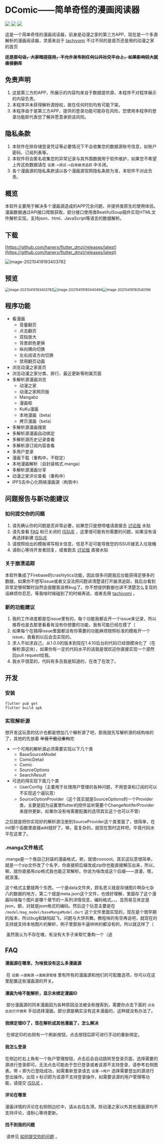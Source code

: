 # DComic——简单奇怪的漫画阅读器

[![](https://img.shields.io/github/v/release/hanerx/flutter_dmzj)](https://github.com/hanerx/flutter_dmzj/releases/latest) [![](https://img.shields.io/github/downloads/hanerx/flutter_dmzj/total)](https://github.com/hanerx/flutter_dmzj/releases) ![](https://img.shields.io/github/release-date/hanerx/flutter_dmzj)

​	这是一个简单奇怪的漫画阅读器，前身是动漫之家的第三方APP，现在是一个多源解析的漫画阅读器，灵感来自于 [tachiyomi](https://github.com/tachiyomiorg/tachiyomi) 不过不同的是首页还是用的动漫之家的首页

~~**还是那句话，大家暗搓搓用，不允许发布到任何公共社交平台上，如果影响较大就直接删库**~~

## 免责声明

1. 这是第三方的APP，所展示的内容均来自于数据提供源，本程序不对程序展示的内容负责。
2. 本程序并未获得解析源授权，故在任何时刻均有可能下架。
3. 本程序由于是第三方APP，提供的登录功能可能存在风险，您使用本程序的登录功能即代表您了解并愿意承担该风险。

## 隐私条款

1. 本软件在除存储登录凭证等必要情况下不会收集您的数据源账号信息，如账户密码、订阅列表等。
2. 本软件将会匿名收集您的异常记录与其外围数据用于软件维护，如果您不希望上传这些数据请在 `设置->调试->启用崩溃追踪` 中关闭。
3. 各个漫画源的隐私条款请以各个漫画源官网隐私条款为准，本软件不对此负责。

## 概览

​	本软件主要用于解决多个漫画源造成的APP冗余问题，并提供类原生的使用体验。漫画数据通过API接口爬取获取，部分接口使用类BeatifulSoup插件实现HTML文件解析实现。支持json、html、JavaScript等语言的数据解析。

## 下载

[https://github.com/hanerx/flutter_dmzj/releases/latest](https://github.com/hanerx/flutter_dmzj/releases/latest)

<img src=".\doc\image-20210419184914844.png" alt="image-20210419193403782" />

## 预览

<img src=".\doc\image-20210419193403782.png" alt="image-20210419193403782" style="zoom: 80%;" /><img src=".\doc\image-20210419193440494.png" alt="image-20210419193440494" style="zoom: 80%;" /><img src=".\doc\image-20210419193540196.png" alt="image-20210419193540196" style="zoom: 80%;" />

## 程序功能

- 看漫画
  - 音量翻页
  - 点击翻页
  - 双指放大
  - 背景颜色更换
  - 纵向横向切换
  - 左右阅读方向切换
  - 禁用翻页动画
- 浏览动漫之家首页
- 浏览动漫之家分类、排行、最近更新等附属页面
- 多解析源漫画浏览
  - 动漫之家
  - 动漫之家网页版
  - Mangabz
  - 漫画柜
  - KuKu漫画
  - 本地漫画（beta）
  - 拷贝漫画（beta）
- 多解析源漫画搜索
- 多解析源漫画自动绑定
- 多解析源历史记录查看
- 多解析源订阅内容查看
- 多用户登录
- 漫画下载（重构中，不稳定）
- 本地漫画解析（自封装格式.manga）
- 多解析源漫画分享
- 动漫之家评论查看（重构中）
- IPFS去中心化网络漫画源（构筑中）

## 问题报告与新功能建议

### 如何提交你的问题

1. 请先确认你的问题是否非常必要，如果您只是想唠嗑请直接去 [讨论版](https://github.com/hanerx/dcomic/discussions) 水贴
2. 请先查看 [FAQ](#FAQ) 和已关闭的 [ISSUE](https://github.com/hanerx/dcomic/issues) ，这里很可能有你需要的问题，如果没有请再选择新建 [ISSUE](https://github.com/hanerx/dcomic/issues/new/choose)
3. 请按照给出的模板填写相关信息，信息不足可能导致您的ISSUE被丢入垃圾桶
4. 请耐心等待开发者回复，或者跑去 [讨论版](https://github.com/hanerx/dcomic/discussions) 直接水贴

### 关于崩溃追踪

​	本软件集成了Firebase的crashlytics功能，因此很多问题我后台能获得足够多的数据，如果你不想写issue或者又没法把问题讲清楚请打开崩溃追踪，我后台看到异常足够频繁时自然会提醒我该修bug了。你不想提供数据也讲不清楚怎么复现的话麻烦你忍忍，等我啥时候碰到了的时候再说，或者去用 [tachiyomi](https://github.com/tachiyomiorg/tachiyomi) 。

### 新的功能建议

1. 我的工作进度都是在issue里有的，每个功能我都会开一个issue来记录，所以推荐也是去那里看看有没有你想要的功能，我有可能已经在摸了（
2. 如果每个在搞得issue里面都没有你需要的功能麻烦按照标准的模板开一个issue，我看到以后会去实现的。
3. 求人不如求自己，从1.0.0的版本到现在1.4.10后台的代码已经很模块化了（在解析源这块），如果你有一定的代码水平的话我是很欢迎你直接实现一个源然后pull request给我。
4. 我水平很菜的，代码有多丑我是知道的，在改了在改了。

## 开发

### 安装

```shell
flutter pub get
flutter build apk
```

### 实现解析源

​	想开发这玩意的估计也都是想加几个解析源了吧，那我就先写解析源的结构啥的了，其他的先放着 ~~毕竟干脆没重构完~~

- 一个可用的解析源必须需要实现以下几个类
  - BaseSourceModel
  - ComicDetail
  - Comic
  - SourceOptions
  - SearchResult
- 可选的得实现下面几个类
  - UserConfig（主要用于处理用户管理的各种问题，不用登录和订阅的可以不实现这个逼玩意）
  - SourceOptionProvider（这个其实就是SourceOptions的一个Provider类，主要是因为设置里flutter的控件监听需要个ChangeNotiferProvider来提供更新，如果你没有啥需要配置的选项其实这个也可以不管）

​	之后就是把你实现好的解析源注册到SourceProvider这个类里面了，很简单，在init那个函数里直接add就好了。嘛，蛮复杂的，就现在暂时这样吧，毕竟代码水平在这里了。

### .manga文件格式

​	.manga是一个我自己封装的漫画格式，欸，就很coooool。其实这玩意很简单，就是一个zip文件改了个名字，你直接把后缀改成zip你也能直接解压出来，所以，嘛，就你直接用zip格式我也能正常解析。你说为啥改成这个后缀——浪漫，嗯，就浪漫。

​	这个格式主要就两个东西，一个是data文件夹，顾名思义就是存储图片啊杂七杂八的数据的地方，第二个就是meta.json这个文件，也很好理解，里面存了这个漫画叫啥每个图片是哪个章节的一系列详情信息，编码格式。。。显而易见肯定是json，额，对就是json格式的编码。然后这个玩意主要是在 `/model/mag_model/baseMangaModel.dart` 这个文件里面实现的，现在是个很早期的版本，所以bug和缺陷起飞，问题与大饼共舞。教程啥的有空再说吧，就现在的支持就支持本地图片的解析，例子里那些牛逼哄哄的都没有的，所以就这样了（

​	虽然我认为不存在嗷，有没有大手子来帮忙重构一个（逃

## FAQ

#### 漫画源在哪里，为啥我没有这么多漫画源

​	在 `设置->漫画源->漫画源管理` 里有所有的漫画源和他们的可配置选项，你可以在这里配置这些漫画源的开关。

#### 漫画为啥不能解析，显示未绑定漫画ID

​	部分漫画源的同本漫画因为各种原因没法被全称搜索到，需要你点击下面的 `点击此处打开搜索` 手动选择漫画，部分源是确实没有这本漫画的，这种就没有办法了。

#### 我绑定错ID了，现在解析成其他漫画了，怎么解决

​	在绑定ID的右侧有一个刷新按钮，点击按钮后即可进行手动的重新绑定。

#### 我怎么登录

​	在侧边栏右上角有一个账户管理按钮，点击后会自动跳转至登录页面，选择需要的源进行登录即可。无法点击可能由于您已登录或者该源不支持登录，请参考右侧图表。带 `√` 即为已登陆成功，如需重新登录请去 `设置->用户` 选择需要登出的源进行登出操作。出现 `X` 标识即为该源不支持登录操作，如需要该源的用户管理等功能，请提交 [ISSUE](https://github.com/hanerx/dcomic/issues/new/choose) 。

#### 评论在哪里

​	漫画详情的评论在右侧侧边栏中，请从右往左滑。除动漫之家以外其他漫画源均不支持评论，请耐心等待更新。

#### 找不到我的问题

​	请参见 [如何提交你的问题](#如何提交你的问题) 。
